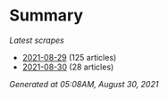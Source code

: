 # Summary
*Latest scrapes*
* [2021-08-29](https://github.com/nuuuwan/news_lk/blob/data/news_lk.2021-08-29.json) (125 articles)
* [2021-08-30](https://github.com/nuuuwan/news_lk/blob/data/news_lk.2021-08-30.json) (28 articles)

*Generated at 05:08AM, August 30, 2021*